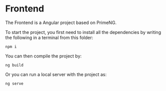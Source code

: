 # Frontend

The Frontend is a Angular project based on PrimeNG.

To start the project, you first need to install all the dependencies by writing the following in a terminal from this folder:

`npm i`

You can then compile the project by:

`ng build`

Or you can run a local server with the project as:

`ng serve`
